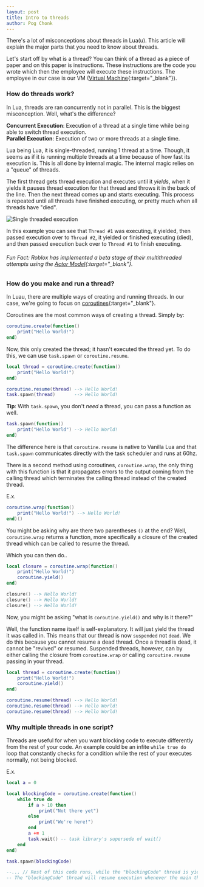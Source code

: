 ```yaml
---
layout: post
title: Intro to threads
author: Pog Chonk
---
```


There's a lot of misconceptions about threads in Lua(u). This article will explain the major parts that you need to know about threads.  

Let's start off by what is a thread? You can think of a thread as a piece of paper and on this paper is instructions. These instructions are the code you wrote which then the employee will execute these instructions. The employee in our case is our VM ([Virtual Machine](https://en.wikipedia.org/wiki/Virtual_machine#Process_virtual_machines){:target="_blank"}).

### How do threads work?

In Lua, threads are ran concurrently not in parallel. This is the biggest misconception. Well, what's the difference?

**Concurrent Execution**: Execution of a thread at a single time while being able to switch thread execution.  
**Parallel Execution**: Execution of two or more threads at a single time.

Lua being Lua, it is single-threaded, running 1 thread at a time. Though, it seems as if it is running multiple threads at a time because of how fast its execution is. This is all done by internal magic. The internal magic relies on a "queue" of threads.

The first thread gets thread execution and executes until it *yields*, when it yields it pauses thread execution for that thread and throws it in the back of the line. Then the next thread comes up and starts executing. This process is repeated until all threads have finished executing, or pretty much when all threads have "died".

![Single threaded execution](https://upload.wikimedia.org/wikipedia/commons/a/a5/Multithreaded_process.svg)

In this example you can see that `Thread #1` was executing, it yielded, then passed execution over to `Thread #2`, it yielded or finished executing (died), and then passed execution back over to `Thread #1` to finish executing.

###### Fun Fact: Roblox has implemented a beta stage of their multithreaded attempts using the [Actor Model](https://en.wikipedia.org/wiki/Actor_model){:target="_blank"}.

### How do you make and run a thread?

In Luau, there are multiple ways of creating and running threads. In our case, we're going to focus on [coroutines](https://developer.roblox.com/en-us/api-reference/lua-docs/coroutine){:target="_blank"}.

Coroutines are the most common ways of creating a thread.
Simply by:

```lua
coroutine.create(function()
    print("Hello World!")
end)
```

Now, this only created the thread; it hasn't executed the thread yet.
To do this, we can use `task.spawn` or `coroutine.resume`.

```lua
local thread = coroutine.create(function()
    print("Hello World!")
end)

coroutine.resume(thread) --> Hello World!
task.spawn(thread)       --> Hello World!
```

**Tip**: With `task.spawn`, you don't *need* a thread, you can pass a function as well.

```lua
task.spawn(function()
    print("Hello World") --> Hello World!
end)
```

The difference here is that `coroutine.resume` is native to Vanilla Lua and that `task.spawn` communicates directly with the task scheduler and runs at 60hz.

There is a second method using coroutines, `coroutine.wrap`, the only thing with this function is that it propagates errors to the output coming from the calling thread which terminates the calling thread instead of the created thread.

E.x.

```lua
coroutine.wrap(function()
    print("Hello World!") --> Hello World!
end)()
```

You might be asking why are there two parentheses `()` at the end? Well, `coroutine.wrap` returns a function, more specifically a closure of the created thread which can be called to resume the thread.

Which you can then do..

```lua
local closure = coroutine.wrap(function()
    print("Hello World!")
    coroutine.yield()
end)

closure() --> Hello World!
closure() --> Hello World!
closure() --> Hello World!
```

Now, you might be asking "what is `coroutine.yield()` and why is it there?"

Well, the function name itself is self-explanatory. It will just yield the thread it was called in. This means that our thread is now `suspended` not `dead`. We do this because you cannot resume a dead thread. Once a thread is dead, it cannot be "revived" or resumed. Suspended threads, however, can by either calling the closure from `coroutine.wrap` or calling `coroutine.resume` passing in your thread.

```lua
local thread = coroutine.create(function()
    print("Hello World!")
    coroutine.yield()
end)

coroutine.resume(thread) --> Hello World!
coroutine.resume(thread) --> Hello World!
coroutine.resume(thread) --> Hello World!
```

### Why multiple threads in one script?

Threads are useful for when you want blocking code to execute differently from the rest of your code. An example could be an infite `while true do` loop that constantly checks for a condition while the rest of your executes normally, not being blocked.

E.x.

```lua
local a = 0

local blockingCode = coroutine.create(function()
    while true do
        if a > 10 then
            print("Not there yet")
        else
            print("We're here!")
        end
        a += 1
        task.wait() -- task library's supersede of wait()
    end
end)

task.spawn(blockingCode)

--... // Rest of this code runs, while the "blockingCode" thread is yielding.
-- The "blockingCode" thread will resume execution whenever the main thread finishes its execution.
```
